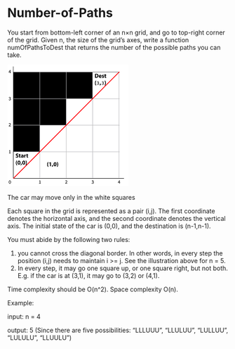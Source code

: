 # Number-of-Paths
You start from bottom-left corner of an n×n grid, and go to top-right corner of the grid. Given n, the size of the grid’s axes, write a function numOfPathsToDest that returns the number of the possible paths you can take.

![Screenshot](grid.png)

The car may move only in the white squares

Each square in the grid is represented as a pair (i,j). The first coordinate denotes the horizontal axis, and the second coordinate denotes the vertical axis. The initial state of the car is (0,0), and the destination is (n-1,n-1).

You must abide by the following two rules: 
1. you cannot cross the diagonal border. In other words, in every step the position (i,j) needs to maintain i >= j. See the illustration above for n = 5.
2. In every step, it may go one square up, or one square right, but not both. E.g. if the car is at (3,1), it may go to (3,2) or (4,1).

Time complexity should be O(n^2). Space complexity O(n).

Example:

input:  n = 4

output: 5 (Since there are five possibilities: “LLLUUU”, “LLULUU”, “LULLUU”, “LULULU”, “LLUULU”)
